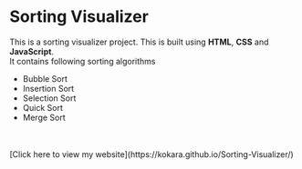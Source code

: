 # Sorting Visualizer

This is  a sorting visualizer project. This is built using **HTML**, **CSS** and **JavaScript**.\
It contains following sorting algorithms
* Bubble Sort
* Insertion Sort
* Selection Sort
* Quick Sort
* Merge Sort
<br>
<br>
[Click here to view my website](https://kokara.github.io/Sorting-Visualizer/)
 
            
